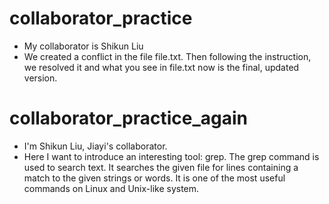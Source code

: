 # collaborator_practice
- My collaborator is Shikun Liu
- We created a conflict in the file file.txt. Then following the instruction, we resolved it and what you see in file.txt now is the final, updated version.

# collaborator_practice_again
- I'm Shikun Liu, Jiayi's collaborator.
- Here I want to introduce an interesting tool: grep. The grep command is used to search text. It searches the given file for lines containing a match to the given strings or words. It is one of the most useful commands on Linux and Unix-like system.